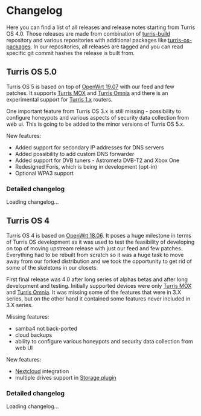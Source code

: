 <script type="text/javascript">
//<!--
function render_changelog(changelog, element) {
    for (let i in changelog) {
        const release = changelog[i];
        const message = release.message.split('\n');
        const release_date = new Date(release.commit.created_at);
        element.innerHTML += `
<h4 id="${release.name}">${message[0].replace('release','')}</h4>
<h5>Date of release</h5>
<p>${release_date.toString()}</p>
<h5>Sources</h5>
<p>Available on <a href="https://gitlab.labs.nic.cz/turris/turris-build/tree/${release.name}">Gitlab</a>.</p>
<h5>Release notes</h5>`;
        message.pop();
        let notes='<ul>';
        for (let line in message) {
            console.log(message[line]);
            const li = message[line].match(/^\s?\* (.*)/)
            if (li) {
                notes += '<li>' + li[1] + '</li>';
            }
        }
        notes += '</ul>';
        element.innerHTML += notes;
    };
}

function changelog(version, span_id) {
    const element = document.getElementById(span_id);
	element.innerHTML = '';
	fetch('https://gitlab.labs.nic.cz/api/v4/projects/turris%2fturris-build/repository/tags/?search=' + version).
		then(res => res.json()).
		then((json) => {
			render_changelog(json, element);
	});
}
//-->
</script>

# Changelog

Here you can find a list of all releases and release notes starting from Turris
OS 4.0. Those releases are made from combination of
[turris-build](https://gitlab.labs.nic.cz/turris/turris-build) repository and
various repositories with additional packages like
[turris-os-packages](https://gitlab.labs.nic.cz/turris/turris-os-packages).
In our repositories, all releases are tagged and you can read specific git
commit hashes the release is built from.

## Turris OS 5.0

Turris OS 5 is based on top of [OpenWrt 19.07](https://openwrt.org/releases/19.07/start)
with our feed and few patches. It supports [Turris MOX](../hw/mox/intro.md) and [Turris Omnia](../hw/omnia/omnia.md) and
there is an experimental support for [Turris 1.x](../hw/turris-1x/turris-1x.md) routers.

One important feature from Turris OS 3.x is still missing - possibility to
configure honeypots and various aspects of security data collection from web ui.
This is going to be added to the minor versions of Turris OS 5.x.

New features:

* Added support for secondary IP addresses for DNS servers
* Added possibility to add custom DNS forwarder
* Added support for DVB tuners - Astrometa DVB-T2 and Xbox One
* Redesigned Foris, which is being in development (opt-in)
* Optional WPA3 support

### Detailed changelog

<span id="tos50">Loading changelog...</span>
<script type="text/javascript">
//<!--
changelog("v5.0.", "tos50");
//-->
</script>

## Turris OS 4

Turris OS 4 is based on [OpenWrt 18.06](https://openwrt.org/releases/18.06/start).
It poses a huge milestone in terms of Turris OS development as it was used to
test the feasibility of developing on top of moving upstream release with just
our feed and few patches. Everything had to be rebuilt from scratch so it was a
huge task to move away from our forked distribution and we took the opportunity
to get rid of some of the skeletons in our closets.

First final release was 4.0 after long series of alphas betas and after long
development and testing. Initially supported devices were only [Turris
MOX](../hw/mox/intro.md) and [Turris Omnia](../hw/omnia/omnia.md). It was
missing some of the features that were in 3.X series, but on the other hand it
contained some features never included in 3.X series.

Missing features:

* samba4 not back-ported
* cloud backups
* ability to configure various honeypots and security data collection from web UI

New features:

* [Nextcloud](../geek/nextcloud/nextcloud.md) integration
* multiple drives support in [Storage plugin](foris/storage-plugin/storage-plugin.md)

### Detailed changelog

<span id="tos4">Loading changelog...</span>
<script type="text/javascript">
//<!--
changelog("v4.", "tos4");
//-->
</script>
